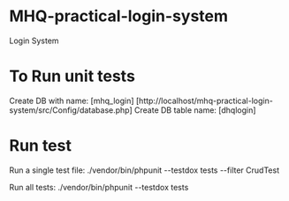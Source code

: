 # MHQ-practical-login-system
Login System

# To Run unit tests
Create DB with name: [mhq_login] [http://localhost/mhq-practical-login-system/src/Config/database.php]
Create DB table name: [dhqlogin]

# Run test
Run a single test file: ./vendor/bin/phpunit --testdox tests --filter CrudTest

Run all tests: ./vendor/bin/phpunit --testdox tests
